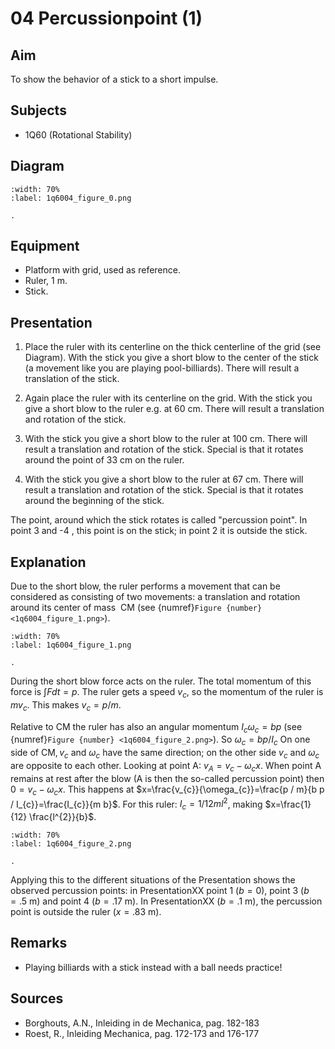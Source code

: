 # 04 Percussionpoint (1) 
  
## Aim   
 To show the behavior of a stick to a short impulse.    
  
## Subjects   
* 1Q60 (Rotational Stability)   

## Diagram
   
```{figure} figures/figure_0.png
:width: 70%  
:label: 1q6004_figure_0.png  

. 
```

## Equipment
- Platform with grid, used as reference.
- Ruler, $1 \mathrm{~m}$.
- Stick.
    
  
## Presentation   
1. Place the ruler with its centerline on the thick centerline of the grid (see Diagram). With the stick you give a short blow to the center of the stick (a movement like you are playing pool-billiards). There will result a translation of the stick.

2. Again place the ruler with its centerline on the grid. With the stick you give a short blow to the ruler e.g. at $60 \mathrm{~cm}$. There will result a translation and rotation of the stick.
3. With the stick you give a short blow to the ruler at $100 \mathrm{~cm}$. There will result a translation and rotation of the stick. Special is that it rotates around the point of $33 \mathrm{~cm}$ on the ruler.
4. With the stick you give a short blow to the ruler at $67 \mathrm{~cm}$. There will result a translation and rotation of the stick. Special is that it rotates around the beginning of the stick.

The point, around which the stick rotates is called "percussion point". In point 3 and -4 , this point is on the stick; in point 2 it is outside the stick.  
  
## Explanation   
Due to the short blow, the ruler performs a movement that can be considered as consisting of two movements: a translation and rotation around its center of mass $\mathrm{~CM}$ (see {numref}`Figure {number} <1q6004_figure_1.png>`).     
```{figure} figures/figure_1.png
:width: 70%  
:label: 1q6004_figure_1.png  

. 
```
During the short blow force acts on the ruler. The total momentum of this force is $\int F dt=p$. The ruler gets a speed $v_{c}$, so the momentum of the ruler is $m v_{c}$. This makes $v_{c}=p / m$.

Relative to $\mathrm{CM}$ the ruler has also an angular momentum $I_{c} \omega_{c}=b p$ (see {numref}`Figure {number} <1q6004_figure_2.png>`). So $\omega_{c}=b p / I_{c}$ On one side of $\mathrm{CM}, v_{c}$ and $\omega_{c}$ have the same direction; on the other side $v_{c}$ and $\omega_{c}$ are opposite to each other. Looking at point A: $v_{A}=v_{c}-\omega_{c} x$. When point A remains at rest after the blow (A is then the so-called percussion point) then $0=v_{c}-\omega_{c} x$. This happens at $x=\frac{v_{c}}{\omega_{c}}=\frac{p / m}{b p / I_{c}}=\frac{I_{c}}{m b}$. For this ruler: $I_{c}=1 / 12 m l^{2}$, making $x=\frac{1}{12} \frac{l^{2}}{b}$.


```{figure} figures/figure_2.png
:width: 70%  
:label: 1q6004_figure_2.png  

. 
```
Applying this to the different situations of the Presentation shows the observed percussion points: in PresentationXX point 1 $(b=0)$, point 3 $(b=.5 \mathrm{~m})$ and point 4 $(b=.17 \mathrm{~m})$. In PresentationXX $(b=.1 \mathrm{~m})$, the percussion point is outside the ruler $(x=.83 \mathrm{~m})$.
  
## Remarks
 *  Playing billiards with a stick instead with a ball needs practice!
   
  
## Sources
 *  Borghouts, A.N., Inleiding in de Mechanica, pag. 182-183 
 *  Roest, R., Inleiding Mechanica, pag. 172-173 and 176-177
  